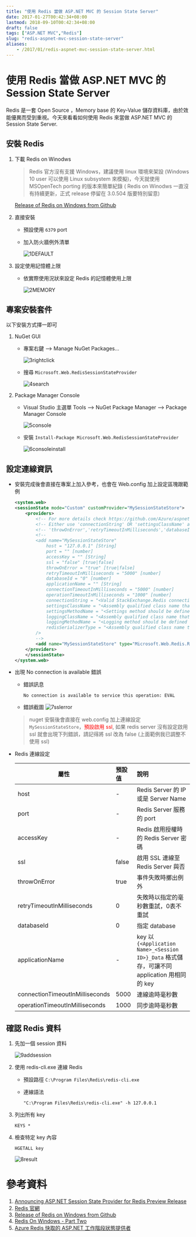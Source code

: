 ```yaml
---
title: "使用 Redis 當做 ASP.NET MVC 的 Session State Server"
date: 2017-01-27T00:42:34+08:00
lastmod: 2018-09-10T00:42:34+08:00
draft: false
tags: ["ASP.NET MVC","Redis"]
slug: "redis-aspnet-mvc-session-state-server"
aliases:
    - /2017/01/redis-aspnet-mvc-session-state-server.html
---
```

# 使用 Redis 當做 ASP.NET MVC 的 Session State Server
Redis 是一套 Open Source ，Memory base 的 Key-Value 儲存資料庫，由於效能優異而受到重視。今天來看看如何使用 Redis 來當做 ASP.NET MVC 的 Session State Server.

## 安裝 Redis
1. 下載 Redis on Winodws
    
    > Redis 官方沒有支援 Windows，建議使用 linux 環境來架設 (Windows 10 user 可以使用 Linux subsystem 來模擬)，今天就使用 MSOpenTech porting 的版本來簡單紀錄 ( Redis on Winodws 一直沒有持續更新，正式 release 停留在 3.0.504 版要特別留意)

    [Release of Redis on Windows from Github](https://github.com/MSOpenTech/redis/releases)

2. 直接安裝
    - 預設使用 `6379` port
    - 加入防火牆例外清單
        
        ![1DEFAULT](https://cloud.githubusercontent.com/assets/3851540/22259834/d039e5d0-e2a1-11e6-857f-a81d9870816c.png)

3. 設定使用記憶體上限
    - 依實際使用況狀來設定 Redis 的記憶體使用上限
    
        ![2MEMORY](https://cloud.githubusercontent.com/assets/3851540/22259836/d0597b98-e2a1-11e6-8797-88b923d7b7a9.png)

## 專案安裝套件
以下安裝方式擇一即可

1. NuGet GUI
	- 專案右鍵 --> Manage NuGet Packages...
	    
        ![3rightclick](https://cloud.githubusercontent.com/assets/3851540/22259835/d04c60a2-e2a1-11e6-891a-6fb625e2d880.png)

	- 搜尋 `Microsoft.Web.RedisSessionStateProvider`
        
        ![4search](https://cloud.githubusercontent.com/assets/3851540/22259837/d05edc6e-e2a1-11e6-84a6-b2fa185703c6.png)
    
2. Package Manager Console
	- Visual Studio 主選單 Tools --> NuGet Package Manager --> Package Manager Console
	    
        ![5console](https://cloud.githubusercontent.com/assets/3851540/22259829/d01f9478-e2a1-11e6-8e5e-d091547e6e59.png)

	- 安裝 `Install-Package Microsoft.Web.RedisSessionStateProvider`
	    
        ![6consoleinstall](https://cloud.githubusercontent.com/assets/3851540/22259831/d024c6e6-e2a1-11e6-9adc-61e64f80318d.png)

## 設定連線資訊
- 安裝完成後會直接在專案上加入參考，也會在 Web.config 加上設定區塊跟範例
        
     ```xml
     <system.web> 
     <sessionState mode="Custom" customProvider="MySessionStateStore">
         <providers>
             <!-- For more details check https://github.com/Azure/aspnet-redis-providers/wiki -->
             <!-- Either use 'connectionString' OR 'settingsClassName' and 'settingsMethodName' OR use 'host','port','accessKey','ssl','connectionTimeoutInMilliseconds' and 'operationTimeoutInMilliseconds'. -->
             <!-- 'throwOnError','retryTimeoutInMilliseconds','databaseId' and 'applicationName' can be used with both options. -->
             <!--
             <add name="MySessionStateStore" 
                 host = "127.0.0.1" [String]
                 port = "" [number]
                 accessKey = "" [String]
                 ssl = "false" [true|false]
                 throwOnError = "true" [true|false]
                 retryTimeoutInMilliseconds = "5000" [number]
                 databaseId = "0" [number]
                 applicationName = "" [String]
                 connectionTimeoutInMilliseconds = "5000" [number]
                 operationTimeoutInMilliseconds = "1000" [number]
                 connectionString = "<Valid StackExchange.Redis connection string>" [String]
                 settingsClassName = "<Assembly qualified class name that contains settings method specified below. Which basically return 'connectionString' value>" [String]
                 settingsMethodName = "<Settings method should be defined in settingsClass. It should be public, static, does not take any parameters and should have a return type of 'String', which is basically 'connectionString' value.>" [String]
                 loggingClassName = "<Assembly qualified class name that contains logging method specified below>" [String]
                 loggingMethodName = "<Logging method should be defined in loggingClass. It should be public, static, does not take any parameters and should have a return type of System.IO.TextWriter.>" [String]
                 redisSerializerType = "<Assembly qualified class name that implements Microsoft.Web.Redis.ISerializer>" [String]
             />
             -->
             <add name="MySessionStateStore" type="Microsoft.Web.Redis.RedisSessionStateProvider" host="" accessKey="" ssl="false" />
         </providers>
         </sessionState>
     </system.web>
     ```
    
- 出現 No connection is available 錯誤
    - 錯誤訊息

        ```
        No connection is available to service this operation: EVAL
        ```
    - 錯誤截圖
        ![7sslerror](https://cloud.githubusercontent.com/assets/3851540/22259830/d02415b6-e2a1-11e6-9b1e-262dba2f2907.png)
        
    > nuget 安裝後會直接在 web.config 加上連線設定 `MySessionStateStore`，<span style="color:red">預設啟用 ssl</span>, 如果 redis server 沒有設定啟用 ssl 就會出現下列錯誤，請記得將 ssl 改為 false (上面範例我已調整不使用 ssl)


- Redis 連線設定
 
    屬性 |預設值|說明
    ---|:---|:---
    host| -| Redis Server 的 IP 或是 Server Name
    port| -| Redis Server 服務的 port
    accessKey|-|Redis 啟用授權時 的 Redis Server 密碼
    ssl|false|啟用 SSL 連線至 Redis Server 與否
    throwOnError|true|事件失敗時擲出例外
    retryTimeoutInMilliseconds|0|失敗時以指定的毫秒數重試，0表不重試
    databaseId|0|指定 database
    applicationName|-|key 以 `{<Application Name>_<Session ID>}_Data` 格式儲存，可讓不同 application 用相同的 key
    connectionTimeoutInMilliseconds|5000|連線逾時毫秒數
    operationTimeoutInMilliseconds|1000|同步逾時毫秒數

## 確認 Redis 資料
1. 先加一個 session 資料
    
    ![9addsession](https://cloud.githubusercontent.com/assets/3851540/22259833/d02bbc76-e2a1-11e6-88de-3b7b163db1a4.png)

2. 使用  redis-cli.exe 連線 Redis
    - 預設路徑 `C:\Program Files\Redis\redis-cli.exe`
    - 連線語法
        
        ```
        "C:\Program Files\Redis\redis-cli.exe" -h 127.0.0.1
        ```

3. 列出所有 key
 	
    ```
    KEYS *
    ```

4. 檢查特定 key 內容
    
    ```
    HGETALL key
    ```
    ![8result](https://cloud.githubusercontent.com/assets/3851540/22259832/d024ff4e-e2a1-11e6-9207-b1b34a723bdc.png)
 

# 參考資料
1. [Announcing ASP.NET Session State Provider for Redis Preview Release](https://blogs.msdn.microsoft.com/webdev/2014/05/12/announcing-asp-net-session-state-provider-for-redis-preview-release/)
2. [Redis 官網](https://redis.io)
3. [Release of Redis on Windows from Github](https://github.com/MSOpenTech/redis/releases)
4. [Redis On Windows - Part Two](http://www.c-sharpcorner.com/article/redis-on-windows-part-two/)
5. [Azure Redis 快取的 ASP.NET 工作階段狀態提供者](https://docs.microsoft.com/zh-tw/azure/redis-cache/cache-aspnet-session-state-provider?WT.mc_id=DOP-MVP-5002594)